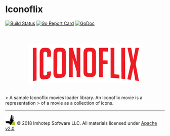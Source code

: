 # Iconoflix


[![Build Status](https://travis-ci.org/derailed/pkg.svg?branch=master)](https://travis-ci.org/derailed/pkg)
[![Go Report Card](https://goreportcard.com/badge/github.com/derailed/pkg)](https://goreportcard.com/report/github.com/derailed/pkg)
[![GoDoc](https://godoc.org/github.com/derailed/pkg/iconoflix?status.svg)](http://godoc.org/github.com/derailed/pkg/iconoflix)

<br/>
<br/>
<div align="center" style="margin-top:10px">
  <img src="assets/iconoflix.png"/>
</div>

<br/>
<br/>
> A sample Iconoflix movies loader library. An Iconoflix movie is a representation
> of a movie as a collection of icons.


---
<img src="assets/imhotep_logo.png" width="32" height="auto"/> © 2018 Imhotep Software LLC.
All materials licensed under [Apache v2.0](http://www.apache.org/licenses/LICENSE-2.0)